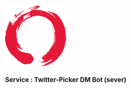 <img src="https://raw.githubusercontent.com/twitterpicker/twitter-picker/main/public/logo.png" data-canonical-src="https://raw.githubusercontent.com/twitterpicker/twitter-picker/main/public/logo.png" width="200" height="200" />

## Service : Twitter-Picker DM Bot (sever)

